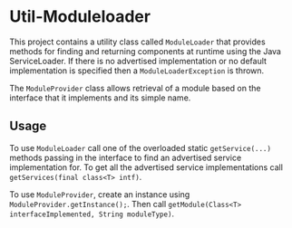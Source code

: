 # Util-Moduleloader

This project contains a utility class called `ModuleLoader` that provides methods for finding and returning components at runtime using the Java ServiceLoader. If there is no advertised implementation or no default implementation is specified then a `ModuleLoaderException` is thrown.

The `ModuleProvider` class allows retrieval of a module based on the interface that it implements and its simple name.

## Usage

To use `ModuleLoader` call one of the overloaded static `getService(...)` methods passing in the interface to find an advertised service implementation for. To get all the advertised service implementations call `getServices(final class<T> intf)`.

To use `ModuleProvider`, create an instance using `ModuleProvider.getInstance();`. Then call `getModule(Class<T> interfaceImplemented, String moduleType)`.
